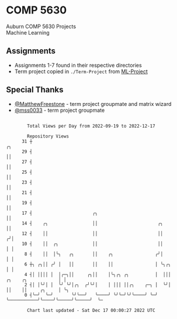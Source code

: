 # COMP 5630
Auburn COMP 5630 Projects  
Machine Learning

## Assignments
- Assignments 1-7 found in their respective directories
- Term project copied in `./Term-Project` from [ML-Project](https://github.com/wumphlett/ML-Project)

## Special Thanks
- [@MatthewFreestone](https://github.com/MatthewFreestone) - term project groupmate and matrix wizard
- [@mss0033](https://github.com/mss0033) - term project groupmate

```

        Total Views per Day from 2022-09-19 to 2022-12-17

        Repository Views
      31 ┼                                                                                     ╭╮
      29 ┤                                                                                     ││
      27 ┤                                                                                     ││
      25 ┤                                                                                     ││
      23 ┤                                                                                     ││
      21 ┤                                                                                     ││
      19 ┤                                                                                     ││
      17 ┤                       ╭╮                                                            ││
      14 ┤    ╭╮                 ││                       ╭╮                                   ││
      12 ┤    ││                 ││                       ││                                  ╭╯│
      10 ┤    ││  ╭╮             ││                       ││                                  │ │
       8 ┤    ││  │╰╮   ╭╮       ││    ╭╮                ╭╯│                                  │ │
       6 ┼╮ ╭╮││ ╭╯ │   ││       ││    ││                │ ╰╮╭╮                               │ │
       4 ┤│ ││││ │  │╭─╮││     ╭╮││    │╰╮╭╮ ╭╮          │  │││           ╭╮    ╭╮            │ │
       2 ┤│ │╰╯│ │  ╰╯ ╰╯│╭╮  ╭╯╰╯│    │ │││ ││╭╮    ╭─╮ │  ╰╯│           ││    ││     ╭╮     │ ╰╮
       0 ┤╰─╯  ╰─╯       ╰╯╰──╯   ╰────╯ ╰╯╰─╯╰╯╰────╯ ╰─╯    ╰───────────╯╰────╯╰─────╯╰─────╯  ╰─

        Chart last updated - Sat Dec 17 00:00:27 2022 UTC
        
```

